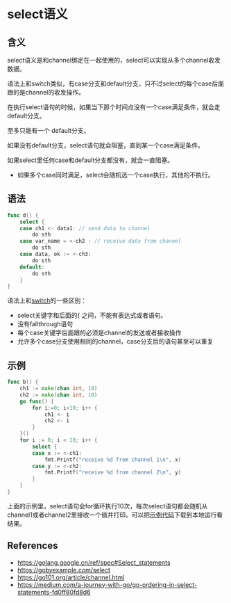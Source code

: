 # select语义

## 含义

select语义是和channel绑定在一起使用的，select可以实现从多个channel收发数据。

语法上和switch类似，有case分支和default分支，只不过select的每个case后面跟的是channel的收发操作。

在执行select语句的时候，如果当下那个时间点没有一个case满足条件，就会走default分支。

至多只能有一个 default分支。

如果没有default分支，select语句就会阻塞，直到某一个case满足条件。

如果select里任何case和default分支都没有，就会一直阻塞。

- 如果多个case同时满足，select会随机选一个case执行，其他的不执行。

## 语法

```go
func d() {
	select {
	case ch1 <- data1: // send data to channel
		do sth
	case var_name = <-ch2 : // receive data from channel
		do sth
	case data, ok := <-ch3:
		do sth
	default:
		do sth
	}
}
```

语法上和[switch](../lesson6/readme.md)的一些区别：

* select关键字和后面的{ 之间，不能有表达式或者语句。
* 没有fallthrough语句
* 每个case关键字后面跟的必须是channel的发送或者接收操作
* 允许多个case分支使用相同的channel，case分支后的语句甚至可以重复

## 示例

```go
func b() {
	ch1 := make(chan int, 10)
	ch2 := make(chan int, 10)
	go func() {
		for i:=0; i<10; i++ {
			ch1 <- i
			ch2 <- i
		}
	}()
	for i := 0; i < 10; i++ {
		select {
		case x := <-ch1:
			fmt.Printf("receive %d from channel 1\n", x)
		case y := <-ch2:
			fmt.Printf("receive %d from channel 2\n", y)
		}
	}
}
```

上面的示例里，select语句会for循环执行10次，每次select语句都会随机从channel1或者channel2里接收一个值并打印。可以把[示例代码](./select.go)下载到本地运行看结果。

## References

* https://golang.google.cn/ref/spec#Select_statements
* https://gobyexample.com/select
* https://go101.org/article/channel.html
* https://medium.com/a-journey-with-go/go-ordering-in-select-statements-fd0ff80fd8d6
